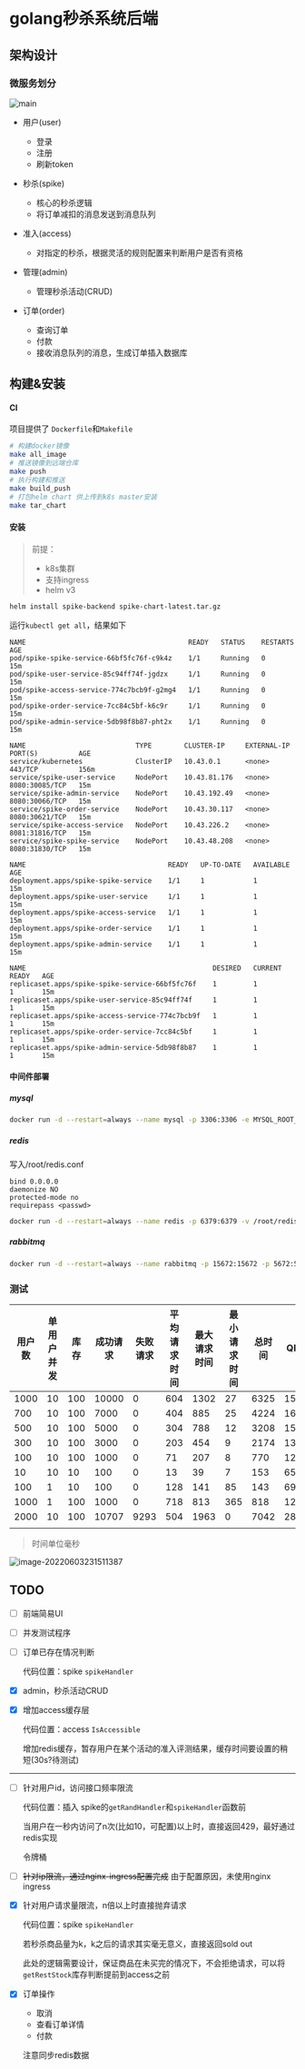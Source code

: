 # golang秒杀系统后端

## 架构设计

### 微服务划分

![main](assets/main.png)

* 用户(user)
  * 登录
  * 注册
  * 刷新token
  
* 秒杀(spike)
  * 核心的秒杀逻辑
  * 将订单减扣的消息发送到消息队列
  
* 准入(access)
  * 对指定的秒杀，根据灵活的规则配置来判断用户是否有资格

* 管理(admin)
  * 管理秒杀活动(CRUD)

* 订单(order)
  * 查询订单
  * 付款
  * 接收消息队列的消息，生成订单插入数据库


## 构建&安装

#### CI

项目提供了 `Dockerfile`和`Makefile`

```bash
# 构建docker镜像
make all_image
# 推送镜像到远端仓库
make push
# 执行构建和推送
make build_push
# 打包helm chart 供上传到k8s master安装
make tar_chart
```

#### 安装

> 前提：
>
> * k8s集群
> * 支持ingress
> * helm v3

```bash
helm install spike-backend spike-chart-latest.tar.gz
```

运行`kubectl get all`，结果如下

```
NAME                                        READY   STATUS    RESTARTS   AGE
pod/spike-spike-service-66bf5fc76f-c9k4z    1/1     Running   0          15m
pod/spike-user-service-85c94ff74f-jgdzx     1/1     Running   0          15m
pod/spike-access-service-774c7bcb9f-g2mg4   1/1     Running   0          15m
pod/spike-order-service-7cc84c5bf-k6c9r     1/1     Running   0          15m
pod/spike-admin-service-5db98f8b87-pht2x    1/1     Running   0          15m

NAME                           TYPE        CLUSTER-IP     EXTERNAL-IP   PORT(S)          AGE
service/kubernetes             ClusterIP   10.43.0.1      <none>        443/TCP          156m
service/spike-user-service     NodePort    10.43.81.176   <none>        8080:30085/TCP   15m
service/spike-admin-service    NodePort    10.43.192.49   <none>        8080:30066/TCP   15m
service/spike-order-service    NodePort    10.43.30.117   <none>        8080:30621/TCP   15m
service/spike-access-service   NodePort    10.43.226.2    <none>        8081:31816/TCP   15m
service/spike-spike-service    NodePort    10.43.48.208   <none>        8080:31830/TCP   15m

NAME                                   READY   UP-TO-DATE   AVAILABLE   AGE
deployment.apps/spike-spike-service    1/1     1            1           15m
deployment.apps/spike-user-service     1/1     1            1           15m
deployment.apps/spike-access-service   1/1     1            1           15m
deployment.apps/spike-order-service    1/1     1            1           15m
deployment.apps/spike-admin-service    1/1     1            1           15m

NAME                                              DESIRED   CURRENT   READY   AGE
replicaset.apps/spike-spike-service-66bf5fc76f    1         1         1       15m
replicaset.apps/spike-user-service-85c94ff74f     1         1         1       15m
replicaset.apps/spike-access-service-774c7bcb9f   1         1         1       15m
replicaset.apps/spike-order-service-7cc84c5bf     1         1         1       15m
replicaset.apps/spike-admin-service-5db98f8b87    1         1         1       15m
```

#### 中间件部署

##### mysql

```bash
docker run -d --restart=always --name mysql -p 3306:3306 -e MYSQL_ROOT_PASSWORD=<passwd> mysql
```

##### redis

写入/root/redis.conf

```
bind 0.0.0.0
daemonize NO
protected-mode no
requirepass <passwd>
```

```bash
docker run -d --restart=always --name redis -p 6379:6379 -v /root/redis.conf:/etc/redis/redis.conf -d redis /etc/redis/redis.conf
```

##### rabbitmq

```bash
docker run -d --restart=always --name rabbitmq -p 15672:15672 -p 5672:5672 -e RABBITMQ_DEFAULT_USER=<username> -e RABBITMQ_DEFAULT_PASS=<passwd> rabbitmq:management
```

### 测试

| 用户数 | 单用户并发 | 库存 | 成功请求 | 失败请求 | 平均请求时间 | 最大请求时间 | 最小请求时间 | 总时间 | QPS |
| ------ | ---------- | ---- | -------- | -------- | ------------ | ------------ | ------------ | ------ | ------ |
| 1000   | 10         | 100  | 10000    | 0        | 604          | 1302         | 27           | 6325   | 1581 |
| 700    | 10         | 100  | 7000     | 0        | 404          | 885          | 25           | 4224   | 1657 |
| 500    | 10         | 100  | 5000     | 0        | 304          | 788          | 12           | 3208   | 1558 |
| 300    | 10         | 100  | 3000     | 0        | 203          | 454          | 9            | 2174   | 1379 |
| 100    | 10         | 100  | 1000     | 0        | 71           | 207          | 8            | 770    | 1298 |
| 10     | 10         | 10   | 100      | 0        | 13           | 39           | 7            | 153    | 653  |
| 100    | 1          | 10   | 100      | 0        | 128          | 141          | 85           | 143    | 699  |
| 1000   | 1          | 100  | 1000     | 0        | 718          | 813          | 365          | 818    | 1222 |
| 2000 | 10 | 100 | 10707 | 9293 | 504 | 1963 | 0 | 7042 | 2840 |
|        |            |      |          |          |              |              |              |        |      |

> 时间单位毫秒

![image-20220603231511387](assets/image-20220603231511387.png)

## TODO

- [ ] 前端简易UI

- [ ] 并发测试程序

- [ ] 订单已存在情况判断

  代码位置：spike `spikeHandler`

- [x] admin，秒杀活动CRUD

- [x] 增加access缓存层

  代码位置：access `IsAccessible`

  增加redis缓存，暂存用户在某个活动的准入评测结果，缓存时间要设置的稍短(30s?待测试)

***

- [ ] 针对用户id，访问接口频率限流

  代码位置：插入 spike的`getRandHandler`和`spikeHandler`函数前

  当用户在一秒内访问了n次(比如10，可配置)以上时，直接返回429，最好通过redis实现

  令牌桶

- [ ] ~~针对ip限流，通过nginx-ingress配置完成~~ 由于配置原因，未使用nginx ingress

- [x] 针对用户请求量限流，n倍以上时直接抛弃请求

  代码位置：spike `spikeHandler`

  若秒杀商品量为k，k之后的请求其实毫无意义，直接返回sold out

  此处的逻辑需要设计，保证商品在未买完的情况下，不会拒绝请求，可以将`getRestStock`库存判断提前到access之前

- [x] 订单操作

  * 取消
  * 查看订单详情
  * 付款

  注意同步redis数据



  

  